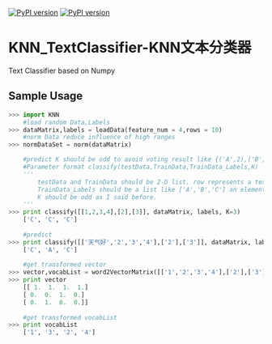 [![PyPI version](https://img.shields.io/badge/python-2.7-blue.svg)](https://badge.fury.io/py/KNN_TextClassifier)
[![PyPI version](https://badge.fury.io/py/KNN_TextClassifier.svg)](https://badge.fury.io/py/KNN_TextClassifier)
# KNN_TextClassifier-KNN文本分类器
Text Classifier based on Numpy

Sample Usage
----------------------
```python
>>> import KNN
    #load random Data,Labels
>>> dataMatrix,labels = loadData(feature_num = 4,rows = 10)
    #norm Data reduce influence of high ranges
>>> normDataSet = norm(dataMatrix)

    #predict K should be odd to avoid voting result like {('A',2),('B',2)} difficult choice. 
    #Parameter format classify(testData,TrainData,TrainData_Labels,K) 
    '''
        testData and TrainData should be 2-D list. row represents a text data. Columns represent feature values.
        TrainData_Labels should be a list like ['A','B','C'] an element represents a row of TrainData's class.
        K should be odd as I said before.
    '''        
>>> print classify([[1,2,3,4],[2],[3]], dataMatrix, labels, K=3)
    ['C', 'C', 'C']
    
    #predict
>>> print classify([['天气好','2','3','4'],['2'],['3']], dataMatrix, labels, K=3)
    ['C', 'A', 'C']
    
    #get transformed vector
>>> vector,vocabList = word2VectorMatrix([['1','2','3','4'],['2'],['3']])
>>> print vector
    [[ 1.  1.  1.  1.]
    [ 0.  0.  1.  0.]
    [ 0.  1.  0.  0.]]
    
    #get transformed vocabList
>>> print vocabList
    ['1', '3', '2', '4']






